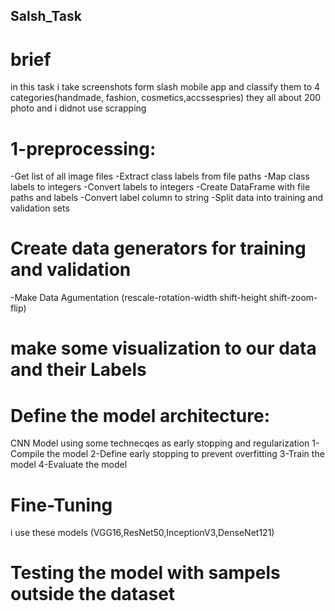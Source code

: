 ## Salsh_Task
# brief 
in this task i take screenshots form slash mobile app and classify them to 4 categories(handmade, fashion, cosmetics,accssespries)
they all about 200 photo and i didnot use scrapping
# 1-preprocessing:
-Get list of all image files
-Extract class labels from file paths
-Map class labels to integers
-Convert labels to integers
-Create DataFrame with file paths and labels
-Convert label column to string
-Split data into training and validation sets
# Create data generators for training and validation
-Make Data Agumentation (rescale-rotation-width shift-height shift-zoom-flip)
# make some visualization to our data and their Labels
# Define the model architecture:
CNN Model using some technecqes as early stopping and regularization 
1-Compile the model
2-Define early stopping to prevent overfitting
3-Train the model
4-Evaluate the model
# Fine-Tuning
i use these models (VGG16,ResNet50,InceptionV3,DenseNet121)
# Testing the model with sampels outside the dataset
